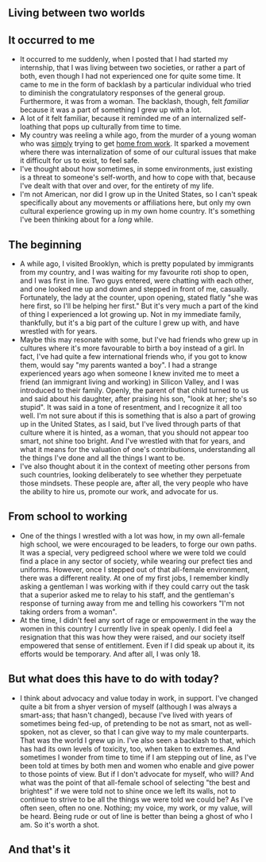 ## Living between two worlds

## It occurred to me
- It occurred to me suddenly, when I posted that I had started my internship, that I was living between two societies, or rather a part of both, even though
I had not experienced one for quite some time. It came to me in the form of backlash by a particular individual who tried to diminish the congratulatory 
responses of the general group. Furthermore, it was from a woman. The backlash, though, felt *familiar* because it was a part of something I grew up with a lot.
- A lot of it felt familiar, because it reminded me of an internalized self-loathing that pops up culturally from time to time.
- My country was reeling a while ago, from the murder of a young woman who was [simply](https://trinidadexpress.com/newsextra/2-suspects-confessed-to-robbing-andrea-who-just-wanted-to-go-home/article_b8c3ca7c-6afd-11eb-b47c-9bc7441fbdda.html) trying to get [home from work](http://www.guardian.co.tt/news/police-hold-four-in-search-of-angel-andrea-6.2.1283419.86fbc6d06c). It sparked a movement where there was internalization of some of our cultural issues that make it difficult
for us to exist, to feel safe.
- I've thought about how sometimes, in some environments, just existing is a threat to someone's self-worth, and how to cope with that, because I've dealt with
that over and over, for the entirety of my life.
- I'm not American, nor did I grow up in the United States, so I can't speak specifically about any movements or affiliations here, but only my own cultural
experience growing up in my own home country. It's something I've been thinking about for a *long* while.

## The beginning
- A while ago, I visited Brooklyn, which is pretty populated by immigrants from my country, and I was waiting for my favourite roti shop to open, and I was
first in line. Two guys entered, were chatting with each other, and one looked me up and down and stepped in front of me, casually. Fortunately, the lady
at the counter, upon opening, stated flatly "she was here first, so I'll be helping her first." But it's very much a part of the kind of thing I experienced
a lot growing up. Not in my immediate family, thankfully, but it's a big part of the culture I grew up with, and have wrestled with for years.
- Maybe this may resonate with some, but I've had friends who grew up in cultures where it's more favourable to birth a boy instead of a girl. In fact,
I've had quite a few international friends who, if you got to know them, would say "my parents wanted a boy". I had a strange experienced years ago 
when someone I knew invited me to meet a friend (an immigrant living and working) in Silicon Valley, and I was introduced to their family. Openly, the parent of that child turned to us
and said about his daughter, after praising his son, "look at her; she's so stupid". It was said in a tone of resentment, and I recognize it all too well.
I'm not sure about if this is something that is also a part of growing up in the United States, as I said, but I've lived through parts of that culture 
where it is hinted, as a woman, that you should not appear too smart, not shine too bright. And I've wrestled with that for years, and what it means for
the valuation of one's contributions, understanding all the things I've done and all the things I want to be.
- I've also thought about it in the context of meeting other persons from such countries, looking deliberately to see whether they perpetuate those mindsets.
These people are, after all, the very people who have the ability to hire us, promote our work, and advocate for us.

## From school to working
- One of the things I wrestled with a lot was how, in my own all-female high school, we were encouraged to be leaders, to forge our own paths. It was a special, very
pedigreed school where we were told we could find a place in any sector of society, while wearing our prefect ties and uniforms. However, once I stepped out of that all-female environment, there was
a different reality. At one of my first jobs, I remember kindly asking a gentleman I was working with if they could carry out the task that a superior asked
me to relay to his staff, and the gentleman's response of turning away from me and telling his coworkers "I'm not taking orders from a woman".
- At the time, I didn't feel any sort of rage or empowerment in the way the women in this country I currently live in speak openly. I did feel a resignation
that this was how they were raised, and our society itself empowered that sense of entitlement. Even if I did speak up about it, its efforts would be temporary.
And after all, I was only 18.

## But what does this have to do with today?
- I think about advocacy and value today in work, in support. I've changed quite a bit from a shyer version of myself (although I was always a smart-ass; that
hasn't changed), because I've lived with years of sometimes being fed-up, of pretending to be not as smart, not as well-spoken, not as clever, so that I can
give way to my male counterparts. That was the world I grew up in. I've also seen a backlash to that, which has had its own levels of toxicity, too, when taken
to extremes. And sometimes I wonder from time to time if I am stepping out of line, as I've been told at times by both men and women who enable and give power to those points of view. But if I don't advocate for myself, who will? And what was the point of that all-female school of selecting "the best and brightest" if 
we were told not to shine once we left its walls, not to continue to strive to be all the things we were told we could be?
As I've often seen, often no one. Nothing; my voice, my work, or my value, will be heard. Being rude or out of line is better than being a ghost of who I am. 
So it's worth a shot.

## And that's it

